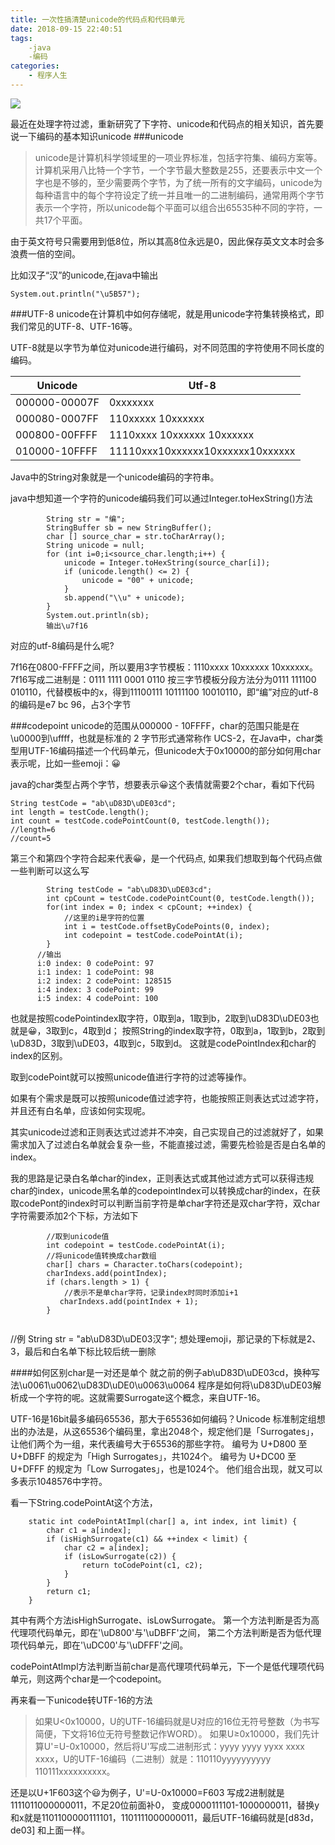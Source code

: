 ```yaml
---
title: 一次性搞清楚unicode的代码点和代码单元
date: 2018-09-15 22:40:51
tags:
    -java 
    -编码
categories:
	- 程序人生
---
```


![](https://upload-images.jianshu.io/upload_images/4702918-13085078b1f89531.jpeg?imageMogr2/auto-orient/strip%7CimageView2/2/w/1240)

最近在处理字符过滤，重新研究了下字符、unicode和代码点的相关知识，首先要说一下编码的基本知识unicode
###unicode
>unicode是计算机科学领域里的一项业界标准，包括字符集、编码方案等。计算机采用八比特一个字节，一个字节最大整数是255，还要表示中文一个字也是不够的，至少需要两个字节，为了统一所有的文字编码，unicode为每种语言中的每个字符设定了统一并且唯一的二进制编码，通常用两个字节表示一个字符，所以unicode每个平面可以组合出65535种不同的字符，一共17个平面。

由于英文符号只需要用到低8位，所以其高8位永远是0，因此保存英文文本时会多浪费一倍的空间。

比如汉子“汉”的unicode,在java中输出
```
System.out.println("\u5B57");
```
###UTF-8
unicode在计算机中如何存储呢，就是用unicode字符集转换格式，即我们常见的UTF-8、UTF-16等。

UTF-8就是以字节为单位对unicode进行编码，对不同范围的字符使用不同长度的编码。

| Unicode | Utf-8 |
| --- | --- |
| 000000-00007F | 0xxxxxxx |
| 000080-0007FF | 110xxxxx 10xxxxxx |
| 000800-00FFFF | 1110xxxx 10xxxxxx 10xxxxxx |
| 010000-10FFFF | 11110xxx10xxxxxx10xxxxxx10xxxxxx |

Java中的String对象就是一个unicode编码的字符串。

java中想知道一个字符的unicode编码我们可以通过Integer.toHexString()方法
```
        String str = "编";
        StringBuffer sb = new StringBuffer();
        char [] source_char = str.toCharArray();
        String unicode = null;
        for (int i=0;i<source_char.length;i++) {
            unicode = Integer.toHexString(source_char[i]);
            if (unicode.length() <= 2) {
                unicode = "00" + unicode;
            }
            sb.append("\\u" + unicode);
        }
        System.out.println(sb);
        输出\u7f16
```
对应的utf-8编码是什么呢?

7f16在0800-FFFF之间，所以要用3字节模板：1110xxxx 10xxxxxx 10xxxxxx。
7f16写成二进制是：0111 1111 0001 0110
按三字节模板分段方法分为0111 111100 010110，代替模板中的x，得到11100111 10111100 10010110，即“编”对应的utf-8的编码是e7 bc 96，占3个字节

###codepoint
unicode的范围从000000 - 10FFFF，char的范围只能是在\u0000到\uffff，也就是标准的 2 字节形式通常称作 UCS-2，在Java中，char类型用UTF-16编码描述一个代码单元，但unicode大于0x10000的部分如何用char表示呢，比如一些emoji：😀

java的char类型占两个字节，想要表示😀这个表情就需要2个char，看如下代码
```
String testCode = "ab\uD83D\uDE03cd";
int length = testCode.length();
int count = testCode.codePointCount(0, testCode.length());
//length=6
//count=5
```
第三个和第四个字符合起来代表😀，是一个代码点,
如果我们想取到每个代码点做一些判断可以这么写
```
        String testCode = "ab\uD83D\uDE03cd";
        int cpCount = testCode.codePointCount(0, testCode.length());
        for(int index = 0; index < cpCount; ++index) {
            //这里的i是字符的位置
            int i = testCode.offsetByCodePoints(0, index);
            int codepoint = testCode.codePointAt(i);
        }
      //输出
      i:0 index: 0 codePoint: 97
      i:1 index: 1 codePoint: 98
      i:2 index: 2 codePoint: 128515
      i:4 index: 3 codePoint: 99
      i:5 index: 4 codePoint: 100
```
也就是按照codePointindex取字符，0取到a，1取到b，2取到\uD83D\uDE03也就是😀，3取到c，4取到d；
按照String的index取字符，0取到a，1取到b，2取到\uD83D，3取到\uDE03，4取到c，5取到d。
这就是codePointIndex和char的index的区别。

取到codePoint就可以按照unicode值进行字符的过滤等操作。

如果有个需求是既可以按照unicode值过滤字符，也能按照正则表达式过滤字符，并且还有白名单，应该如何实现呢。

其实unicode过滤和正则表达式过滤并不冲突，自己实现自己的过滤就好了，如果需求加入了过滤白名单就会复杂一些，不能直接过滤，需要先检验是否是白名单的index。

我的思路是记录白名单char的index，正则表达式或其他过滤方式可以获得违规char的index，unicode黑名单的codepointIndex可以转换成char的index，在获取codePont的index时可以判断当前字符是单char字符还是双char字符，双char字符需要添加2个下标，方法如下
```             
        //取到unicode值           
        int codepoint = testCode.codePointAt(i);
        //将unicode值转换成char数组
        char[] chars = Character.toChars(codepoint);
        charIndexs.add(pointIndex);
        if (chars.length > 1) {
            //表示不是单char字符，记录index时同时添加i+1
           charIndexs.add(pointIndex + 1);
        }
     
```
   //例
        String str = "ab\uD83D\uDE03汉字";
想处理emoji，那记录的下标就是2、3，最后和白名单下标比较后统一删除

####如何区别char是一对还是单个
就之前的例子ab\uD83D\uDE03cd，换种写法\u0061\u0062\uD83D\uDE0\u0063\u0064
程序是如何将\uD83D\uDE03解析成一个字符的呢。这就需要Surrogate这个概念，来自UTF-16。

UTF-16是16bit最多编码65536，那大于65536如何编码？Unicode 标准制定组想出的办法是，从这65536个编码里，拿出2048个，规定他们是「Surrogates」，让他们两个为一组，来代表编号大于65536的那些字符。
编号为 U+D800 至 U+DBFF 的规定为「High Surrogates」，共1024个。
编号为 U+DC00 至 U+DFFF 的规定为「Low Surrogates」，也是1024个。
他们组合出现，就又可以多表示1048576中字符。

看一下String.codePointAt这个方法，
```
    static int codePointAtImpl(char[] a, int index, int limit) {
        char c1 = a[index];
        if (isHighSurrogate(c1) && ++index < limit) {
            char c2 = a[index];
            if (isLowSurrogate(c2)) {
                return toCodePoint(c1, c2);
            }
        }
        return c1;
    }
```
其中有两个方法isHighSurrogate、isLowSurrogate。
第一个方法判断是否为高代理项代码单元，即在'\uD800'与'\uDBFF'之间，
第二个方法判断是否为低代理项代码单元，即在'\uDC00'与'\uDFFF'之间。

codePointAtImpl方法判断当前char是高代理项代码单元，下一个是低代理项代码单元，则这两个char是一个codepoint。

再来看一下unicode转UTF-16的方法
> 如果U<0x10000，U的UTF-16编码就是U对应的16位无符号整数（为书写简便，下文将16位无符号整数记作WORD）。
如果U≥0x10000，我们先计算U'=U-0x10000，然后将U'写成二进制形式：yyyy yyyy yyxx xxxx xxxx，U的UTF-16编码（二进制）就是：110110yyyyyyyyyy 110111xxxxxxxxxx。

还是以U+1F603这个😃为例子，U'=U-0x10000=F603
写成2进制就是1111011000000011，不足20位前面补0，
变成0000111101-1000000011，替换y和x就是1101100000111101，1101111000000011，最后UTF-16编码就是[d83d，de03] 和上面一样。